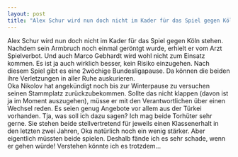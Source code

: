 ```yaml
---
layout: post
title: "Alex Schur wird nun doch nicht im Kader für das Spiel gegen Köln stehen."
---
```


Alex Schur wird nun doch nicht im Kader für das Spiel gegen Köln stehen. Nachdem sein Armbruch noch einmal geröntgt wurde, erhielt er vom Arzt Spielverbot. Und auch Marco Gebhardt wird wohl nicht zum Einsatz kommen. Es ist ja auch wirklich besser, kein Risiko einzugehen. Nach diesem Spiel gibt es eine 2wöchige Bundesligapause. Da können die beiden ihre Verletzungen in aller Ruhe auskurieren.  
Oka Nikolov hat angekündigt noch bis zur Winterpause zu versuchen seinen Stammplatz zurückzubekommen. Sollte das nicht klappen (davon ist ja im Moment auszugehen), müsse er mit den Verantwortlichen über einen Wechsel reden. Es seien genug Angebote vor allem aus der Türkei vorhanden. Tja, was soll ich dazu sagen? Ich mag beide Torhüter sehr gerne. Sie stehen beide stellvertretend für jeweils einen Klassenerhalt in den letzten zwei Jahren, Oka natürlich noch ein wenig stärker. Aber eigentlich müssten beide spielen. Deshalb fände ich es sehr schade, wenn er gehen würde! Verstehen könnte ich es trotzdem...
